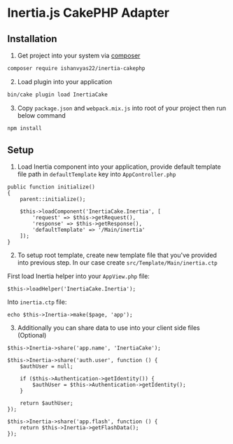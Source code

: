 # Inertia.js CakePHP Adapter

## Installation

1. Get project into your system via [composer](https://getcomposer.org)

```bash
composer require ishanvyas22/inertia-cakephp
```

2. Load plugin into your application

```bash
bin/cake plugin load InertiaCake
```

3. Copy ``package.json`` and ``webpack.mix.js`` into root of your project then run below command

```bash
npm install
```

## Setup

1. Load Inertia component into your application, provide default template file path in ``defaultTemplate`` key into ``AppController.php``

```
public function initialize()
{
    parent::initialize();

    $this->loadComponent('InertiaCake.Inertia', [
        'request' => $this->getRequest(),
        'response' => $this->getResponse(),
        'defaultTemplate' => '/Main/inertia'
    ]);
}
```

2. To setup root template, create new template file that you've provided into previous step. In our case create ``src/Template/Main/inertia.ctp``

First load Inertia helper into your ``AppView.php`` file:
```
$this->loadHelper('InertiaCake.Inertia');
```
Into ``inertia.ctp`` file:
```
echo $this->Inertia->make($page, 'app');
```

3. Additionally you can share data to use into your client side files (Optional)

```
$this->Inertia->share('app.name', 'InertiaCake');

$this->Inertia->share('auth.user', function () {
    $authUser = null;

    if ($this->Authentication->getIdentity()) {
        $authUser = $this->Authentication->getIdentity();
    }

    return $authUser;
});

$this->Inertia->share('app.flash', function () {
    return $this->Inertia->getFlashData();
});
```
